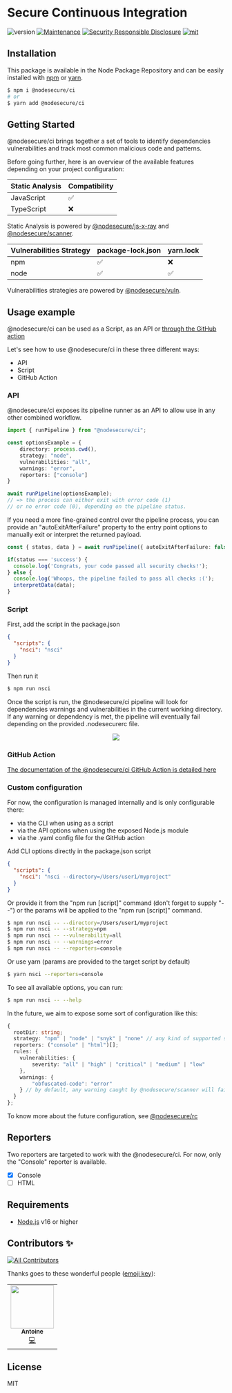 # Secure Continuous Integration
![version](https://img.shields.io/badge/dynamic/json.svg?url=https://raw.githubusercontent.com/NodeSecure/ci/master/package.json&query=$.version&label=Version)
[![Maintenance](https://img.shields.io/badge/Maintained%3F-yes-green.svg)](https://github.com/NodeSecure/ci/commit-activity)
[![Security Responsible Disclosure](https://img.shields.io/badge/Security-Responsible%20Disclosure-yellow.svg)](https://github.com/nodejs/security-wg/blob/master/processes/responsible_disclosure_template.md
)
[![mit](https://img.shields.io/github/license/Naereen/StrapDown.js.svg)](https://github.com/NodeSecure/rc/blob/master/LICENSE)

## Installation

This package is available in the Node Package Repository and can be easily installed with [npm](https://docs.npmjs.com/getting-started/what-is-npm) or [yarn](https://yarnpkg.com).

```bash
$ npm i @nodesecure/ci
# or
$ yarn add @nodesecure/ci
```

## Getting Started

@nodesecure/ci brings together a set of tools to identify dependencies vulnerabilities 
and track most common malicious code and patterns.

Before going further, here is an overview of the available features depending on
your project configuration:

| Static Analysis | Compatibility |
|------|--------------|
| JavaScript | ✅ |
| TypeScript | ❌ |

Static Analysis is powered by [@nodesecure/js-x-ray](https://github.com/NodeSecure/js-x-ray) and 
[@nodesecure/scanner](https://github.com/NodeSecure/scanner).

| Vulnerabilities Strategy | package-lock.json | yarn.lock |
|------|--------------|-----------|
| npm | ✅ | ❌ |
| node | ✅ | ✅ |

Vulnerabilities strategies are powered by [@nodesecure/vuln](https://github.com/NodeSecure/vuln).

## Usage example

@nodesecure/ci can be used as a Script, as an API or [through the GitHub action](https://github.com/marketplace/actions/nodesecure-continuous-integration)

Let's see how to use @nodesecure/ci in these three different ways:
- API
- Script
- GitHub Action

### API

@nodesecure/ci exposes its pipeline runner as an API to allow use in any other combined workflow.

```ts
import { runPipeline } from "@nodesecure/ci";

const optionsExample = {
    directory: process.cwd(),
    strategy: "node",
    vulnerabilities: "all",
    warnings: "error",
    reporters: ["console"]
}

await runPipeline(optionsExample);
// => the process can either exit with error code (1) 
// or no error code (0), depending on the pipeline status.
```

If you need a more fine-grained control over the pipeline process, you can
provide an "autoExitAfterFailure" property to the entry point options to manually 
exit or interpret the returned payload.

```ts
const { status, data } = await runPipeline({ autoExitAfterFailure: false });

if(status === 'success') {
  console.log('Congrats, your code passed all security checks!');
} else {
  console.log('Whoops, the pipeline failed to pass all checks :(');
  interpretData(data);
}
```

### Script

First, add the script in the package.json

```json
{
  "scripts": {
    "nsci": "nsci"
  }
}
```

Then run it

```bash
$ npm run nsci
 ```

Once the script is run, the @nodesecure/ci pipeline will look for dependencies warnings and vulnerabilities in the current working directory.
If any warning or dependency is met, the pipeline will eventually fail depending on the provided .nodesecurerc file.

<p align="center">
    <img src="https://user-images.githubusercontent.com/43391199/151719690-e382829b-9844-467e-9e74-256bfab82df6.gif">
</p>

### GitHub Action

[The documentation of the @nodesecure/ci GitHub Action is detailed here](https://github.com/marketplace/actions/nodesecure-continuous-integration) 

### Custom configuration

For now, the configuration is managed internally and is only configurable there:
- via the CLI when using as a script
- via the API options when using the exposed Node.js module
- via the .yaml config file for the GitHub action

Add CLI options directly in the package.json script 

```json
{
  "scripts": {
    "nsci": "nsci --directory=/Users/user1/myproject"
  }
}
```

Or provide it from the "npm run [script]" command (don't forget to supply "--") or
the params will be applied to the "npm run [script]" command. 

```bash
$ npm run nsci -- --directory=/Users/user1/myproject
$ npm run nsci -- --strategy=npm
$ npm run nsci -- --vulnerability=all
$ npm run nsci -- --warnings=error
$ npm run nsci -- --reporters=console
```

Or use yarn (params are provided to the target script by default)

```bash
$ yarn nsci --reporters=console
```

To see all available options, you can run:
```bash
$ npm run nsci -- --help
```

In the future, we aim to expose some sort of configuration like this:

```ts
{
  rootDir: string;
  strategy: "npm" | "node" | "snyk" | "none" // any kind of supported strategy by @nodesecure/vuln
  reporters: ("console" | "html")[];
  rules: {
    vulnerabilities: {
        severity: "all" | "high" | "critical" | "medium" | "low" 
    },
    warnings: {
        "obfuscated-code": "error"
    } // by default, any warning caught by @nodesecure/scanner will fail the pipeline.
  }
};
```

To know more about the future configuration, see [@nodesecure/rc](https://github.com/NodeSecure/rc)

## Reporters

Two reporters are targeted to work with the @nodesecure/ci. For now,
only the "Console" reporter is available.
- [x] Console
- [ ] HTML

## Requirements
- [Node.js](https://nodejs.org/en/) v16 or higher

## Contributors ✨

<!-- ALL-CONTRIBUTORS-BADGE:START - Do not remove or modify this section -->
[![All Contributors](https://img.shields.io/badge/all_contributors-1-orange.svg?style=flat-square)](#contributors-)
<!-- ALL-CONTRIBUTORS-BADGE:END -->

Thanks goes to these wonderful people ([emoji key](https://allcontributors.org/docs/en/emoji-key)):

<!-- ALL-CONTRIBUTORS-LIST:START - Do not remove or modify this section -->
<!-- prettier-ignore-start -->
<!-- markdownlint-disable -->
<table>
  <tr>
    <td align="center"><a href="https://github.com/antoine-coulon"><img src="https://avatars.githubusercontent.com/u/43391199?v=4?s=100" width="100px;" alt=""/><br /><sub><b>Antoine</b></sub></a><br /><a href="https://github.com/NodeSecure/js-x-ray/commits?author=antoine-coulon" title="Code">💻</a></td>
  </tr>
</table>

<!-- markdownlint-restore -->
<!-- prettier-ignore-end -->

<!-- ALL-CONTRIBUTORS-LIST:END -->

## License
MIT
